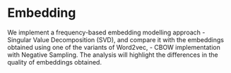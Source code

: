 # Embedding
We implement a frequency-based embedding modelling approach - Singular Value Decomposition (SVD), and compare it with the embeddings obtained using one of the variants of Word2vec, - CBOW implementation with Negative Sampling. The analysis will highlight the differences in the quality of embeddings obtained.
